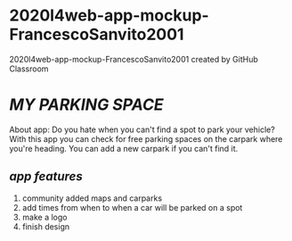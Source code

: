 # 2020l4web-app-mockup-FrancescoSanvito2001
2020l4web-app-mockup-FrancescoSanvito2001 created by GitHub Classroom

# *MY PARKING SPACE*
About app:
Do you hate when you can't find a spot to park your vehicle? 
With this app you can check for free parking spaces on the carpark where you're heading.
You can add a new carpark if you can't find it.

## *app features*
1) community added maps and carparks
2) add times from when to when a car will be parked on a spot
3) make a logo
4) finish design
